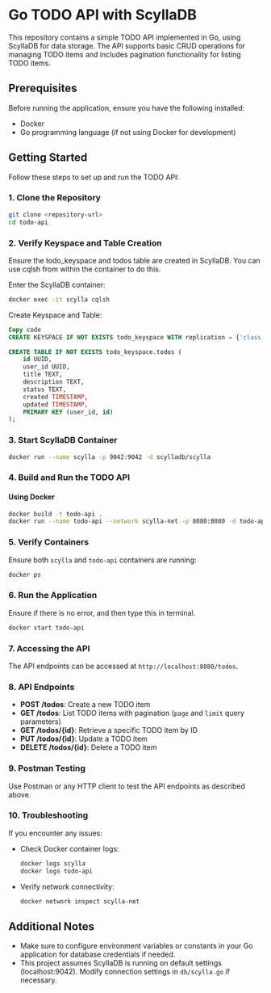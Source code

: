 # Go TODO API with ScyllaDB

This repository contains a simple TODO API implemented in Go, using ScyllaDB for data storage. The API supports basic CRUD operations for managing TODO items and includes pagination functionality for listing TODO items.

## Prerequisites

Before running the application, ensure you have the following installed:

- Docker
- Go programming language (if not using Docker for development)

## Getting Started

Follow these steps to set up and run the TODO API:

### 1. Clone the Repository

```bash
git clone <repository-url>
cd todo-api
```

### 2. Verify Keyspace and Table Creation

Ensure the todo_keyspace and todos table are created in ScyllaDB. You can use cqlsh from within the container to do this.

Enter the ScyllaDB container:

```bash
docker exec -it scylla cqlsh
```

Create Keyspace and Table:

```sql
Copy code
CREATE KEYSPACE IF NOT EXISTS todo_keyspace WITH replication = {'class': 'SimpleStrategy', 'replication_factor': 1};

CREATE TABLE IF NOT EXISTS todo_keyspace.todos (
    id UUID,
    user_id UUID,
    title TEXT,
    description TEXT,
    status TEXT,
    created TIMESTAMP,
    updated TIMESTAMP,
    PRIMARY KEY (user_id, id)
);
```

### 3. Start ScyllaDB Container

```bash
docker run --name scylla -p 9042:9042 -d scylladb/scylla
```

### 4. Build and Run the TODO API

#### Using Docker

```bash
docker build -t todo-api .
docker run --name todo-api --network scylla-net -p 8080:8080 -d todo-api
```

### 5. Verify Containers

Ensure both `scylla` and `todo-api` containers are running:

```bash
docker ps
```

### 6. Run the Application

Ensure if there is no error, and then type this in terminal.

```bash
docker start todo-api
```

### 7. Accessing the API

The API endpoints can be accessed at `http://localhost:8080/todos`.

### 8. API Endpoints

- **POST /todos**: Create a new TODO item
- **GET /todos**: List TODO items with pagination (`page` and `limit` query parameters)
- **GET /todos/{id}**: Retrieve a specific TODO item by ID
- **PUT /todos/{id}**: Update a TODO item
- **DELETE /todos/{id}**: Delete a TODO item

### 9. Postman Testing

Use Postman or any HTTP client to test the API endpoints as described above.

### 10. Troubleshooting

If you encounter any issues:

- Check Docker container logs:
  ```bash
  docker logs scylla
  docker logs todo-api
  ```
- Verify network connectivity:
  ```bash
  docker network inspect scylla-net
  ```

## Additional Notes

- Make sure to configure environment variables or constants in your Go application for database credentials if needed.
- This project assumes ScyllaDB is running on default settings (localhost:9042). Modify connection settings in `db/scylla.go` if necessary.
